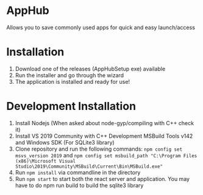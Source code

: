 # AppHub
Allows you to save commonly used apps for quick and easy launch/access

# Installation
1. Download one of the releases (AppHubSetup exe) available
2. Run the installer and go through the wizard
3. The application is installed and ready for use!

# Development Installation
1. Install Nodejs (When asked about node-gyp/compiling with C++ check it)
2. Install VS 2019 Community with C++ Development MSBuild Tools v142 and Windows SDK (For SQLite3 library)
3. Clone repository and run the following commands: `npm config set msvs_version 2019` and `npm config set msbuild_path "C:\Program Files (x86)\Microsoft Visual Studio\2019\Community\MSBuild\Current\Bin\MSBuild.exe"`
4. Run `npm install` via commandline in the directory
5. Run `npm start` to start both the react server and application. You may have to do npm run build to build the sqlite3 library
